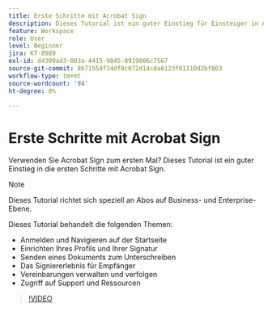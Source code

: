 ```yaml
---
title: Erste Schritte mit Acrobat Sign
description: Dieses Tutorial ist ein guter Einstieg für Einsteiger in Acrobat Sign.
feature: Workspace
role: User
level: Beginner
jira: KT-8989
exl-id: d4309ad3-003a-4415-9845-8919006c7567
source-git-commit: 8b71554f14df8c072d14cda6123f01310d2bf803
workflow-type: tm+mt
source-wordcount: '94'
ht-degree: 0%

---
```


# Erste Schritte mit Acrobat Sign

Verwenden Sie Acrobat Sign zum ersten Mal? Dieses Tutorial ist ein guter Einstieg in die ersten Schritte mit Acrobat Sign.

>[!NOTE]
>
>Dieses Tutorial richtet sich speziell an Abos auf Business- und Enterprise-Ebene.

Dieses Tutorial behandelt die folgenden Themen:

* Anmelden und Navigieren auf der Startseite
* Einrichten Ihres Profils und Ihrer Signatur
* Senden eines Dokuments zum Unterschreiben
* Das Signiererlebnis für Empfänger
* Vereinbarungen verwalten und verfolgen
* Zugriff auf Support und Ressourcen

>[!VIDEO](https://video.tv.adobe.com/v/337151?quality=12&learn=on&hidetitle=true)
